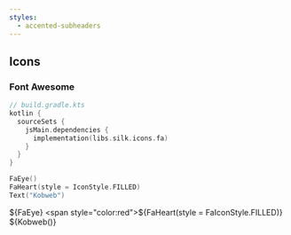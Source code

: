 ```yaml
---
styles:
  - accented-subheaders
---
```


## Icons

### Font Awesome

```kotlin 5
// build.gradle.kts
kotlin {
  sourceSets {
    jsMain.dependencies {
      implementation(libs.silk.icons.fa)
    }
  }
}
```

```kotlin
FaEye()
FaHeart(style = IconStyle.FILLED)
Text("Kobweb")
```

${FaEye} <span style="color:red">${FaHeart(style = FaIconStyle.FILLED)}</span> ${Kobweb()}
